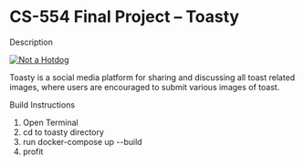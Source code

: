 # CS-554 Final Project – Toasty

Description

[![Not a Hotdog](https://i.imgur.com/MpEY9bi.gif)](https://www.youtube.com/watch?v=ACmydtFDTGs)

Toasty is a social media platform for sharing and discussing all toast related images, where users are encouraged to submit various images of toast.

Build Instructions

1. Open Terminal
2. cd to toasty directory
3. run docker-compose up --build
4. profit
